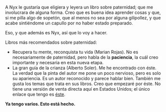 A Nyx le gustaría que eligiera y leyera un libro sobre paternidad; que me involucrara de alguna forma. Creo que es buena idea aprender cosas y que, si me pilla algo de sopetón, que al menos no sea por alguna gilipollez, y que acabe sintiéndome un capullo por no haber estado preparado.

Eso, y que además es Nyx, así que lo voy a hacer.

Libros más recomendados sobre paternidad:

- Recupera tu mente, reconquista tu vida (Marian Rojas). No es necesariamente de paternidad, pero habla de la **paciencia**, la cuál creo importante y necesaria en esta nueva etapa.
- La gran guía de la crianza (Alberto Soler). Me he encontrado con éste. La verdad que la pinta del autor me pone un poco nervioso, pero es solo su apariencia. Es un autor reconocido y parece hablar bien. También me gusta los temas que trata en sus libros. Creo que empezaré por éste. No tiene una versión de venta directa aquí en Estados Unidos; el único enlace que tengo es [éste](https://www.amazon.es/Hijos-padres-felices-disfrutar-crianza-ebook/dp/B076C13G7C?__mk_es_ES=%C3%85M%C3%85%C5%BD%C3%95%C3%91&crid=30459T40ZXYX1&dchild=1&keywords=hijos+y+padres+felices&qid=1635239745&s=books&sprefix=hijos+y+padre,stripbooks,171&sr=1-1&linkCode=sl1&tag=koisamsa-21&linkId=703389ef89f9700722781198704640da&language=es_ES&ref_=as_li_ss_tl).

**Ya tengo varios. Esto está hecho.**